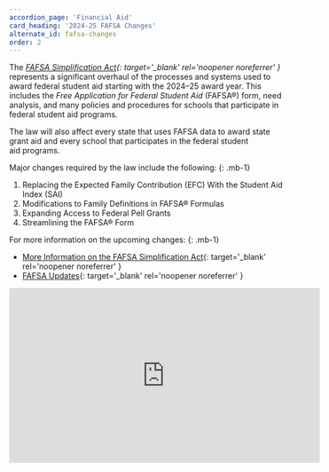 ```yaml
---
accordion_page: 'Financial Aid'
card_heading: '2024-25 FAFSA Changes'
alternate_id: fafsa-changes
order: 2
---
```


The *[FAFSA Simplification Act](https://crsreports.congress.gov/product/pdf/R/R46909){: target='_blank' rel='noopener noreferrer' }* represents a significant overhaul of the processes and systems used to award federal student aid starting with the 2024–25 award year. This includes the *Free Application for Federal Student Aid* (FAFSA&reg;) form, need analysis, and many policies and procedures for schools that participate in federal student aid programs.

The law will also affect every state that uses FAFSA data to award state grant aid and every school that participates in the federal student aid&nbsp;programs.

Major changes required by the law include the following:
{: .mb-1}
1. Replacing the Expected Family Contribution (EFC) With the Student Aid Index (SAI)
2. Modifications to Family Definitions in FAFSA® Formulas
3. Expanding Access to Federal Pell Grants
4. Streamlining the FAFSA® Form

For more information on the upcoming changes:
{: .mb-1}
* [More Information on the FAFSA Simplification Act](https://studentaid.gov/help-center/answers/article/fafsa-simplification-act){: target='_blank' rel='noopener noreferrer' }
* [FAFSA Updates](https://financialaidtoolkit.ed.gov/tk/learn/fafsa/updates.jsp){: target='_blank' rel='noopener noreferrer' }

<div class="iframe__yt--wrapper mb-3"><iframe width="560" height="315" src="https://www.youtube.com/embed/UOgIb7StyPU?si=JtHhGkE1VJMeX1tW&rel=0" frameborder="0" allow="accelerometer; autoplay; encrypted-media; gyroscope; picture-in-picture" allowfullscreen="" class="iframe__yt"></iframe></div>
